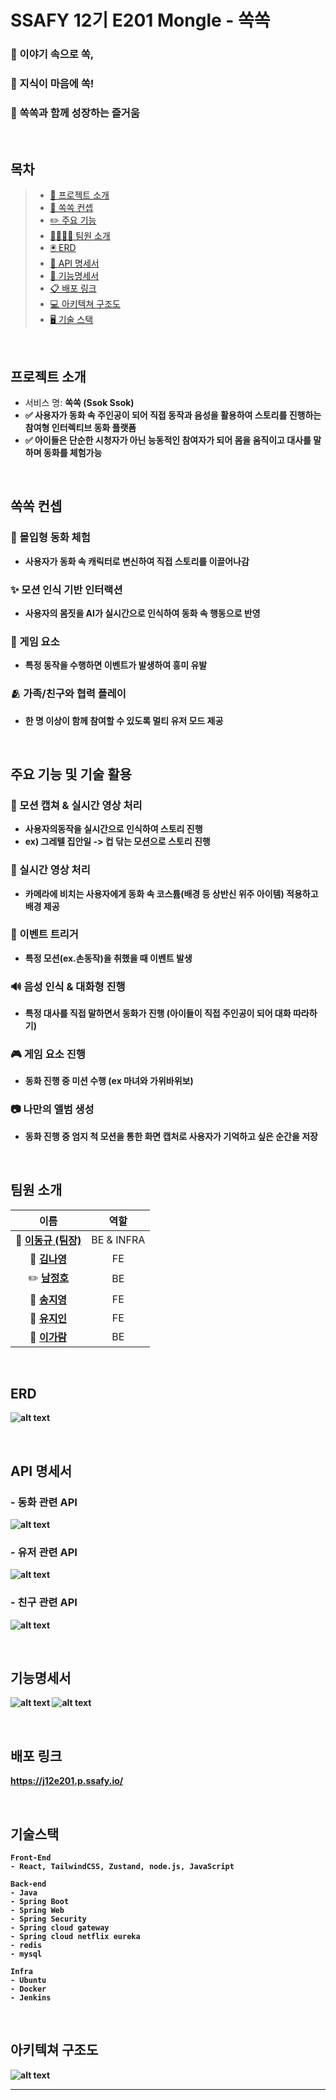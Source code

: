 # SSAFY 12기 E201 Mongle - 쏙쏙

### 🤗 이야기 속으로 쏙, 
### 🚀 지식이 마음에 쏙! 
### 🤩 쏙쏙과 함께 성장하는 즐거움



<br>

## 목차

> - [👋 프로젝트 소개](#프로젝트-소개)
> - [📖 쏙쏙 컨셉](#쏙쏙-컨셉)
> - [✏️ 주요 기능](#주요-기능-및-기술-활용)
> - [👩‍👩‍👧‍👧 팀원 소개](#팀원-소개)
> - [🖲️ ERD](#ERD)
> - [📌 API 명세서](#API-명세서)
> - [🚨 기능명세서](#기능명세서)
> - [📋 배포 링크](#배포-링크)
> - [💻 아키텍쳐 구조도](#아키텍쳐-구조도)
> - [🖥️ 기술 스택](#기술-스택)


<br>

## 프로젝트 소개
 - 서비스 명: <b>쏙쏙 (Ssok Ssok) 
 - ✅ 사용자가 동화 속 주인공이 되어 직접 동작과 음성을 활용하여 스토리를 진행하는 참여형 인터렉티브 동화 플랫폼
 - ✅ 아이들은 단순한 시청자가 아닌 능동적인 참여자가 되어 몸을 움직이고 대사를 말하며 동화를 체험가능

<br>

## 쏙쏙 컨셉
### 🎀 몰입형 동화 체험 
- 사용자가 동화 속 캐릭터로 변신하여 직접 스토리를 이끌어나감 
### ✨ 모션 인식 기반 인터랙션
- 사용자의 몸짓을 AI가 실시간으로 인식하여 동화 속 행동으로 반영
### 🎄 게임 요소
- 특정 동작을 수행하면 이벤트가 발생하여 흥미 유발
### 🫂 가족/친구와 협력 플레이
- 한 명 이상이 함께 참여할 수 있도록 멀티 유저 모드 제공

<br>

## 주요 기능 및 기술 활용
### 📸 모션 캡쳐 & 실시간 영상 처리
 - 사용자의동작을 실시간으로 인식하여 스토리 진행
 - ex) 그레텔 집안일 -> 컵 닦는 모션으로 스토리 진행
### 🎥 실시간 영상 처리
 - 카메라에 비치는 사용자에게 동화 속 코스튬(배경 등 상반신 위주 아이템) 적용하고 배경 제공 
### 🎊 이벤트 트리거 
 - 특정 모션(ex.손동작)을 취했을 때 이벤트 발생 
### 🔊 음성 인식 & 대화형 진행
- 특정 대사를 직접 말하면서 동화가 진행 (아이들이 직접 주인공이 되어 대화 따라하기)
### 🎮 게임 요소 진행 
- 동화 진행 중 미션 수행 (ex 마녀와 가위바위보) 
### 📷 나만의 앨범 생성
- 동화 진행 중 엄지 척 모션을 통한 화면 캡처로 사용자가 기억하고 싶은 순간을 저장

<br>

## 팀원 소개
| 이름 | 역할 |
|:--:|:--:|
| 👑 **[이동규 (팀장)](https://github.com/Iwannabegosu)**| BE & INFRA|
| 🌟 **[김나영](https://github.com/skdud5126)** | FE |
| ✏️ **[남정호](https://github.com/jhnam0324)** | BE |
| 🐶 **[송지영](https://github.com/xongeeuse)** | FE |
| 🎉 **[유지인](https://github.com/Yu-jiin)** | FE |
| 🚀 **[이가람](https://github.com/garam0107)** | BE |

<br>

## ERD
![alt text](img/erd_mongle.png)

<br>

## API 명세서
### - 동화 관련 API
![alt text](img/fairytale_api.png)
### - 유저 관련 API
![alt text](img/user_api.png)
### - 친구 관련 API
![alt text](img/friend_api.png)

<br>

## 기능명세서
![alt text](img/img11.png)
![alt text](img/img22.png)

<br>

## 배포 링크

https://j12e201.p.ssafy.io/

<br>


## 기술스택

```
Front-End
- React, TailwindCSS, Zustand, node.js, JavaScript

Back-end 
- Java
- Spring Boot
- Spring Web
- Spring Security
- Spring cloud gateway
- Spring cloud netflix eureka
- redis
- mysql

Infra
- Ubuntu
- Docker
- Jenkins

```


<br>


## 아키텍쳐 구조도

![alt text](img/Architecture_mongle.png)

---




